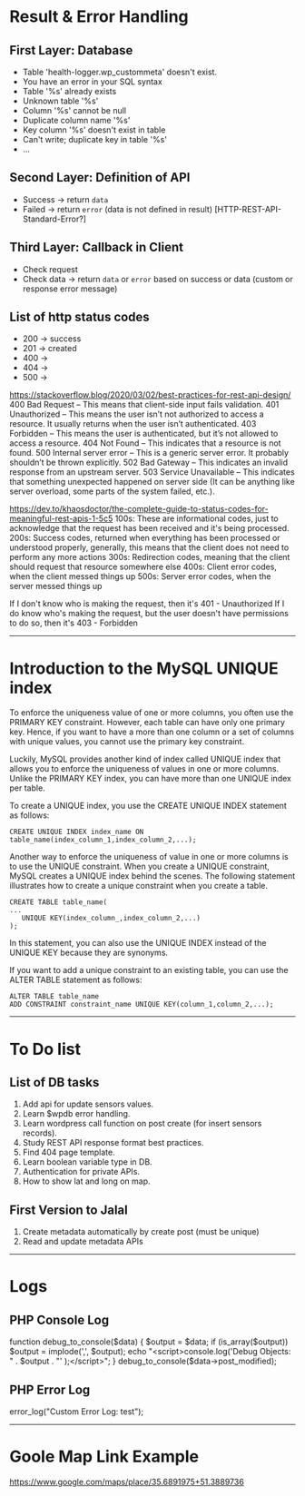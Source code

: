 # Result & Error Handling
## First Layer: Database
- Table 'health-logger.wp_custommeta' doesn't exist.
- You have an error in your SQL syntax
- Table '%s' already exists
- Unknown table '%s'
- Column '%s' cannot be null
- Duplicate column name '%s'
- Key column '%s' doesn't exist in table
- Can't write; duplicate key in table '%s'
- ...

## Second Layer: Definition of API
- Success -> return `data`
- Failed -> return `error` (data is not defined in result) [HTTP-REST-API-Standard-Error?]

## Third Layer: Callback in Client
- Check request
- Check data -> return `data` or `error` based on success or data (custom or response error message)


## List of http status codes
- 200 -> success
- 201 -> created
- 400 -> 
- 404 -> 
- 500 -> 

https://stackoverflow.blog/2020/03/02/best-practices-for-rest-api-design/
400 Bad Request – This means that client-side input fails validation.
401 Unauthorized – This means the user isn’t not authorized to access a resource. It usually returns when the user isn’t authenticated.
403 Forbidden – This means the user is authenticated, but it’s not allowed to access a resource.
404 Not Found – This indicates that a resource is not found.
500 Internal server error – This is a generic server error. It probably shouldn’t be thrown explicitly.
502 Bad Gateway – This indicates an invalid response from an upstream server.
503 Service Unavailable – This indicates that something unexpected happened on server side (It can be anything like server overload, some parts of the system failed, etc.).

https://dev.to/khaosdoctor/the-complete-guide-to-status-codes-for-meaningful-rest-apis-1-5c5
100s: These are informational codes, just to acknowledge that the request has been received and it's being processed.
200s: Success codes, returned when everything has been processed or understood properly, generally, this means that the client does not need to perform any more actions
300s: Redirection codes, meaning that the client should request that resource somewhere else
400s: Client error codes, when the client messed things up
500s: Server error codes, when the server messed things up

If I don't know who is making the request, then it's 401 - Unauthorized
If I do know who's making the request, but the user doesn't have permissions to do so, then it's 403 - Forbidden

----------------------------------------------------------------------------------------------------------
# Introduction to the MySQL UNIQUE index
To enforce the uniqueness value of one or more columns, you often use the PRIMARY KEY constraint. However, each table can have only one primary key. Hence, if you want to have a more than one column or a set of columns with unique values, you cannot use the primary key constraint.

Luckily, MySQL provides another kind of index called UNIQUE index that allows you to enforce the uniqueness of values in one or more columns. Unlike the PRIMARY KEY index, you can have more than one UNIQUE index per table.

To create a UNIQUE index, you use the CREATE UNIQUE INDEX statement as follows:
```
CREATE UNIQUE INDEX index_name ON table_name(index_column_1,index_column_2,...);
```

Another way to enforce the uniqueness of value in one or more columns is to use the UNIQUE constraint.
When you create a UNIQUE constraint, MySQL creates a UNIQUE index behind the scenes.
The following statement illustrates how to create a unique constraint when you create a table.
```
CREATE TABLE table_name(
...
   UNIQUE KEY(index_column_,index_column_2,...) 
);
```

In this statement, you can also use the UNIQUE INDEX instead of the UNIQUE KEY because they are synonyms.

If you want to add a unique constraint to an existing table, you can use the ALTER TABLE statement as follows:
```
ALTER TABLE table_name
ADD CONSTRAINT constraint_name UNIQUE KEY(column_1,column_2,...);
```

----------------------------------------------------------------------------------------------------------
# To Do list
## List of DB tasks
1. Add api for update sensors values.
2. Learn $wpdb error handling.
3. Learn wordpress call function on post create (for insert sensors records).
4. Study REST API response format best practices.
5. Find 404 page template.
6. Learn boolean variable type in DB.
7. Authentication for private APIs.
8. How to show lat and long on map.

## First Version to Jalal
1. Create metadata automatically by create post (must be unique)
2. Read and update metadata APIs

----------------------------------------------------------------------------------------------------------
# Logs
## PHP Console Log
function debug_to_console($data)
{
    $output = $data;
    if (is_array($output))
        $output = implode(',', $output);
    echo "<script>console.log('Debug Objects: " . $output . "' );</script>";
}
debug_to_console($data->post_modified);

## PHP Error Log
error_log("Custom Error Log: test");

----------------------------------------------------------------------------------------------------------
# Goole Map Link Example
https://www.google.com/maps/place/35.6891975+51.3889736